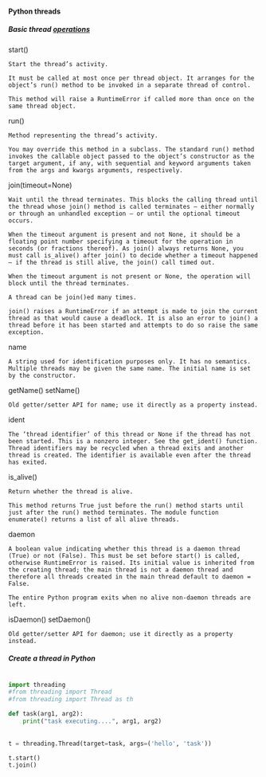 #### Python threads
##### Basic thread [operations](https://docs.python.org/3.6/library/threading.html?highlight=threads) 

start()

    Start the thread’s activity.

    It must be called at most once per thread object. It arranges for the object’s run() method to be invoked in a separate thread of control.

    This method will raise a RuntimeError if called more than once on the same thread object.

run()

    Method representing the thread’s activity.

    You may override this method in a subclass. The standard run() method invokes the callable object passed to the object’s constructor as the target argument, if any, with sequential and keyword arguments taken from the args and kwargs arguments, respectively.

join(timeout=None)

    Wait until the thread terminates. This blocks the calling thread until the thread whose join() method is called terminates – either normally or through an unhandled exception – or until the optional timeout occurs.

    When the timeout argument is present and not None, it should be a floating point number specifying a timeout for the operation in seconds (or fractions thereof). As join() always returns None, you must call is_alive() after join() to decide whether a timeout happened – if the thread is still alive, the join() call timed out.

    When the timeout argument is not present or None, the operation will block until the thread terminates.

    A thread can be join()ed many times.

    join() raises a RuntimeError if an attempt is made to join the current thread as that would cause a deadlock. It is also an error to join() a thread before it has been started and attempts to do so raise the same exception.

name

    A string used for identification purposes only. It has no semantics. Multiple threads may be given the same name. The initial name is set by the constructor.

getName()
setName()

    Old getter/setter API for name; use it directly as a property instead.

ident

    The ‘thread identifier’ of this thread or None if the thread has not been started. This is a nonzero integer. See the get_ident() function. Thread identifiers may be recycled when a thread exits and another thread is created. The identifier is available even after the thread has exited.

is_alive()

    Return whether the thread is alive.

    This method returns True just before the run() method starts until just after the run() method terminates. The module function enumerate() returns a list of all alive threads.

daemon

    A boolean value indicating whether this thread is a daemon thread (True) or not (False). This must be set before start() is called, otherwise RuntimeError is raised. Its initial value is inherited from the creating thread; the main thread is not a daemon thread and therefore all threads created in the main thread default to daemon = False.

    The entire Python program exits when no alive non-daemon threads are left.

isDaemon()
setDaemon()

    Old getter/setter API for daemon; use it directly as a property instead.

##### Create a thread in Python
```python

import threading
#from threading import Thread
#from threading import Thread as th

def task(arg1, arg2):
    print("task executing....", arg1, arg2)
    
    
t = threading.Thread(target=task, args=('hello', 'task'))

t.start()
t.join()
      
```


